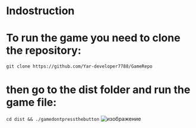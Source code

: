 # Indostruction
# To run the game you need to clone the repository: 
```git clone https://github.com/Yar-developer7788/GameRepo```
# then go to the dist folder and run the game file:
```cd dist && ./gamedontpressthebutton```
![изображение](https://github.com/Yar-developer7788/GameRepo/assets/152774725/c9d02aa0-33b9-491a-86ce-fe41af550a14)
